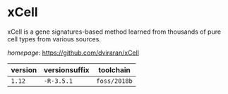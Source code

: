 # xCell

xCell is a gene signatures-based method learned from thousands of pure cell types from various sources.

*homepage*: <https://github.com/dviraran/xCell>

version | versionsuffix | toolchain
--------|---------------|----------
``1.12`` | ``-R-3.5.1`` | ``foss/2018b``
